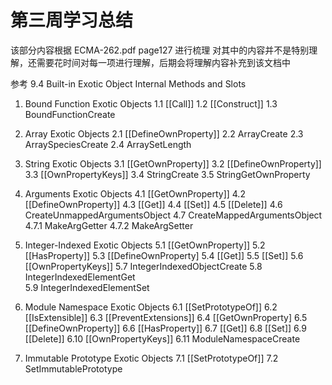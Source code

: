 # 第三周学习总结
该部分内容根据 ECMA-262.pdf    page127 进行梳理
对其中的内容并不是特别理解，还需要花时间对每一项进行理解，后期会将理解内容补充到该文档中

参考 9.4 Built-in Exotic Object Internal Methods and Slots

1. Bound Function Exotic Objects
 1.1 [[Call]]
 1.2 [[Construct]]
 1.3 BoundFunctionCreate

2. Array Exotic Objects
 2.1 [[DefineOwnProperty]]
 2.2 ArrayCreate
 2.3 ArraySpeciesCreate
 2.4 ArraySetLength

3. String Exotic Objects
 3.1 [[GetOwnProperty]]
 3.2 [[DefineOwnProperty]]
 3.3 [[OwnPropertyKeys]]
 3.4 StringCreate
 3.5 StringGetOwnProperty

4. Arguments Exotic Objects
 4.1 [[GetOwnProperty]]
 4.2 [[DefineOwnProperty]]
 4.3 [[Get]]
 4.4 [[Set]]
 4.5 [[Delete]]
 4.6 CreateUnmappedArgumentsObject
 4.7 CreateMappedArgumentsObject
    4.7.1 MakeArgGetter
    4.7.2 MakeArgSetter

5. Integer-Indexed Exotic Objects
 5.1 [[GetOwnProperty]]
 5.2 [[HasProperty]]
 5.3 [[DefineOwnProperty]
 5.4 [[Get]]
 5.5 [[Set]]
 5.6 [[OwnPropertyKeys]]
 5.7 IntegerIndexedObjectCreate
 5.8 IntegerIndexedElementGet  
 5.9 IntegerIndexedElementSet

6. Module Namespace Exotic Objects
 6.1 [[SetPrototypeOf]]
 6.2 [[IsExtensible]]
 6.3 [[PreventExtensions]]
 6.4 [[GetOwnProperty]
 6.5 [[DefineOwnProperty]]
 6.6 [[HasProperty]]
 6.7 [[Get]]
 6.8 [[Set]]
 6.9 [[Delete]]
 6.10 [[OwnPropertyKeys]]
 6.11 ModuleNamespaceCreate

7. Immutable Prototype Exotic Objects
 7.1 [[SetPrototypeOf]]
 7.2 SetImmutablePrototype